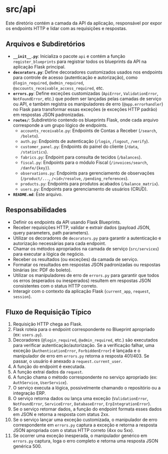 # src/api

Este diretório contém a camada da API da aplicação, responsável por expor os endpoints HTTP e lidar com as requisições e respostas.

## Arquivos e Subdiretórios

*   **`__init__.py`**: Inicializa o pacote `api` e contém a função `register_blueprints` para registrar todos os blueprints da API na aplicação Flask principal.
*   **`decorators.py`**: Define decoradores customizados usados nos endpoints para controle de acesso (autenticação e autorização), como `@login_required`, `@admin_required`, `@accounts_receivable_access_required`, etc.
*   **`errors.py`**: Define exceções customizadas (`ApiError`, `ValidationError`, `NotFoundError`, etc.) que podem ser lançadas pelas camadas de serviço ou API, e também registra os manipuladores de erro (`@app.errorhandler`) no Flask para transformar essas exceções (e exceções HTTP padrão) em respostas JSON padronizadas.
*   **`routes/`**: Subdiretório contendo os blueprints Flask, onde cada arquivo corresponde a um grupo lógico de endpoints.
    *   `accounts_receivable.py`: Endpoints de Contas a Receber (`/search`, `/boleto`).
    *   `auth.py`: Endpoints de autenticação (`/login`, `/logout`, `/verify`).
    *   `customer_panel.py`: Endpoints do painel do cliente (`/data`, `/statistics`).
    *   `fabrics.py`: Endpoint para consulta de tecidos (`/balances`).
    *   `fiscal.py`: Endpoints para o módulo Fiscal (`/invoices/search`, `/danfe/{key}`).
    *   `observations.py`: Endpoints para gerenciamento de observações (`/product/...`, `/<id>/resolve`, `/pending_references`).
    *   `products.py`: Endpoints para produtos acabados (`/balance_matrix`).
    *   `users.py`: Endpoints para gerenciamento de usuários (CRUD).
*   **`README.md`**: Este arquivo.

## Responsabilidades

*   Definir os endpoints da API usando Flask Blueprints.
*   Receber requisições HTTP, validar e extrair dados (payload JSON, query parameters, path parameters).
*   Utilizar os decoradores de `decorators.py` para garantir a autenticação e autorização necessárias para cada endpoint.
*   Chamar os métodos apropriados na camada de serviço (`src/services`) para executar a lógica de negócio.
*   Receber os resultados (ou exceções) da camada de serviço.
*   Formatar os resultados em respostas JSON padronizadas ou respostas binárias (ex: PDF do boleto).
*   Utilizar os manipuladores de erro de `errors.py` para garantir que todos os erros (esperados ou inesperados) resultem em respostas JSON consistentes com o status HTTP correto.
*   Interagir com o contexto da aplicação Flask (`current_app`, `request`, `session`).

## Fluxo de Requisição Típico

1.  Requisição HTTP chega ao Flask.
2.  Flask roteia para o endpoint correspondente no Blueprint apropriado (ex: `users.py`).
3.  Decoradores (`@login_required`, `@admin_required`, etc.) são executados para verificar autenticação/autorização. Se a verificação falhar, uma exceção (`AuthenticationError`, `ForbiddenError`) é lançada e o manipulador de erro em `errors.py` retorna a resposta 401/403. Se passar, o usuário é anexado a `request.current_user`.
4.  A função do endpoint é executada.
5.  A função extrai dados da `request`.
6.  A função chama o método correspondente no serviço apropriado (ex: `AuthService`, `UserService`).
7.  O serviço executa a lógica, possivelmente chamando o repositório ou a integração ERP.
8.  O serviço retorna dados ou lança uma exceção (`ValidationError`, `NotFoundError`, `ServiceError`, `DatabaseError`, `ErpIntegrationError`).
9.  Se o serviço retornar dados, a função do endpoint formata esses dados em JSON e retorna a resposta com status 2xx.
10. Se o serviço lançar uma exceção customizada, o manipulador de erro correspondente em `errors.py` captura a exceção e retorna a resposta JSON apropriada com o status HTTP correto (4xx ou 5xx).
11. Se ocorrer uma exceção inesperada, o manipulador genérico em `errors.py` captura, loga o erro completo e retorna uma resposta JSON genérica 500.